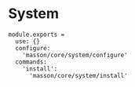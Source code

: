 
# System

    module.exports =
      use: {}
      configure:
        'masson/core/system/configure'
      commands:
        'install':
          'masson/core/system/install'
          
